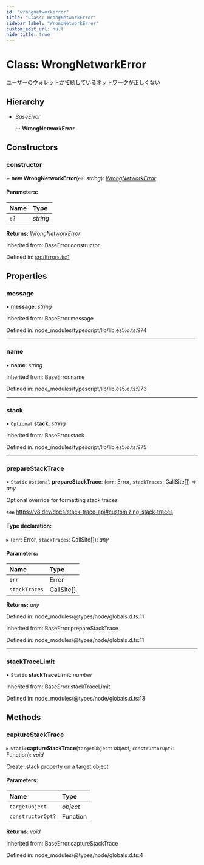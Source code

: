 ```yaml
---
id: "wrongnetworkerror"
title: "Class: WrongNetworkError"
sidebar_label: "WrongNetworkError"
custom_edit_url: null
hide_title: true
---
```


# Class: WrongNetworkError

ユーザーのウォレットが接続しているネットワークが正しくない

## Hierarchy

* *BaseError*

  ↳ **WrongNetworkError**

## Constructors

### constructor

\+ **new WrongNetworkError**(`e?`: *string*): [*WrongNetworkError*](wrongnetworkerror.md)

#### Parameters:

| Name | Type |
| :------ | :------ |
| `e?` | *string* |

**Returns:** [*WrongNetworkError*](wrongnetworkerror.md)

Inherited from: BaseError.constructor

Defined in: [src/Errors.ts:1](https://github.com/KyuzanInc/annapurna-sdk-js/blob/b808cfb/src/Errors.ts#L1)

## Properties

### message

• **message**: *string*

Inherited from: BaseError.message

Defined in: node_modules/typescript/lib/lib.es5.d.ts:974

___

### name

• **name**: *string*

Inherited from: BaseError.name

Defined in: node_modules/typescript/lib/lib.es5.d.ts:973

___

### stack

• `Optional` **stack**: *string*

Inherited from: BaseError.stack

Defined in: node_modules/typescript/lib/lib.es5.d.ts:975

___

### prepareStackTrace

▪ `Static` `Optional` **prepareStackTrace**: (`err`: Error, `stackTraces`: CallSite[]) => *any*

Optional override for formatting stack traces

**`see`** https://v8.dev/docs/stack-trace-api#customizing-stack-traces

#### Type declaration:

▸ (`err`: Error, `stackTraces`: CallSite[]): *any*

#### Parameters:

| Name | Type |
| :------ | :------ |
| `err` | Error |
| `stackTraces` | CallSite[] |

**Returns:** *any*

Defined in: node_modules/@types/node/globals.d.ts:11

Inherited from: BaseError.prepareStackTrace

Defined in: node_modules/@types/node/globals.d.ts:11

___

### stackTraceLimit

▪ `Static` **stackTraceLimit**: *number*

Inherited from: BaseError.stackTraceLimit

Defined in: node_modules/@types/node/globals.d.ts:13

## Methods

### captureStackTrace

▸ `Static`**captureStackTrace**(`targetObject`: *object*, `constructorOpt?`: Function): *void*

Create .stack property on a target object

#### Parameters:

| Name | Type |
| :------ | :------ |
| `targetObject` | *object* |
| `constructorOpt?` | Function |

**Returns:** *void*

Inherited from: BaseError.captureStackTrace

Defined in: node_modules/@types/node/globals.d.ts:4
